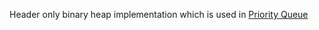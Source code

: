 Header only binary heap implementation which is used in [Priority Queue](../priority_queue/README.md)